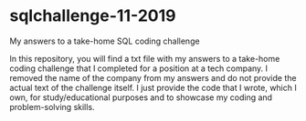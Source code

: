 # sqlchallenge-11-2019
My answers to a take-home SQL coding challenge 


In this repository, you will find a txt file with my answers to a take-home coding challenge that I completed for a position at a tech company. I removed the name of the company from my answers and do not provide the actual text of the challenge itself. I just provide the code that I wrote, which I own, for study/educational purposes and to showcase my coding and problem-solving skills.
